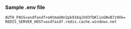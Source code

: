 ### Sample .env file

```
AUTH_PASS=asdfasdf+oHtmaUHn2pk916qihO3fbKlinGNvB7z9Xk=
REDIS_SERVER_HOST=asdfasdf.redis.cache.windows.net
```